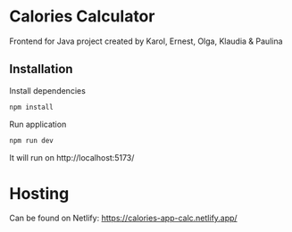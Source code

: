 # Calories Calculator

Frontend for Java project created by Karol, Ernest, Olga, Klaudia & Paulina
## Installation

Install dependencies
```bash
npm install
```
Run application
```bash
npm run dev
```
It will run on
http://localhost:5173/
# Hosting
Can be found on Netlify:
https://calories-app-calc.netlify.app/


